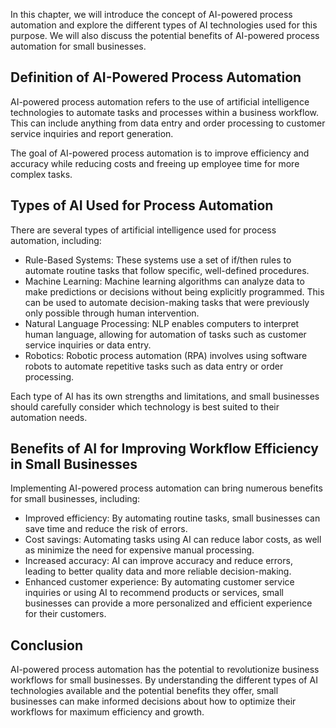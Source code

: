 
In this chapter, we will introduce the concept of AI-powered process automation and explore the different types of AI technologies used for this purpose. We will also discuss the potential benefits of AI-powered process automation for small businesses.

Definition of AI-Powered Process Automation
-------------------------------------------

AI-powered process automation refers to the use of artificial intelligence technologies to automate tasks and processes within a business workflow. This can include anything from data entry and order processing to customer service inquiries and report generation.

The goal of AI-powered process automation is to improve efficiency and accuracy while reducing costs and freeing up employee time for more complex tasks.

Types of AI Used for Process Automation
---------------------------------------

There are several types of artificial intelligence used for process automation, including:

* Rule-Based Systems: These systems use a set of if/then rules to automate routine tasks that follow specific, well-defined procedures.
* Machine Learning: Machine learning algorithms can analyze data to make predictions or decisions without being explicitly programmed. This can be used to automate decision-making tasks that were previously only possible through human intervention.
* Natural Language Processing: NLP enables computers to interpret human language, allowing for automation of tasks such as customer service inquiries or data entry.
* Robotics: Robotic process automation (RPA) involves using software robots to automate repetitive tasks such as data entry or order processing.

Each type of AI has its own strengths and limitations, and small businesses should carefully consider which technology is best suited to their automation needs.

Benefits of AI for Improving Workflow Efficiency in Small Businesses
--------------------------------------------------------------------

Implementing AI-powered process automation can bring numerous benefits for small businesses, including:

* Improved efficiency: By automating routine tasks, small businesses can save time and reduce the risk of errors.
* Cost savings: Automating tasks using AI can reduce labor costs, as well as minimize the need for expensive manual processing.
* Increased accuracy: AI can improve accuracy and reduce errors, leading to better quality data and more reliable decision-making.
* Enhanced customer experience: By automating customer service inquiries or using AI to recommend products or services, small businesses can provide a more personalized and efficient experience for their customers.

Conclusion
----------

AI-powered process automation has the potential to revolutionize business workflows for small businesses. By understanding the different types of AI technologies available and the potential benefits they offer, small businesses can make informed decisions about how to optimize their workflows for maximum efficiency and growth.

